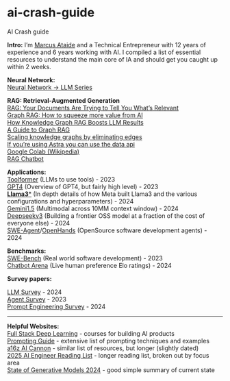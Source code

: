# ai-crash-guide
AI Crash guide

**Intro:** I’m [Marcus Ataide]([(https://www.linkedin.com/in/marcus-ataide/)]) and a Technical Entrepreneur with 12 years of experience and 6 years working with AI. 
I compiled a list of essential resources to understand the main core of IA and should get you caught up within 2 weeks.

**Neural Network:**  
[Neural Network \-\> LLM Series](https://www.youtube.com/watch?v=aircAruvnKk&list=PLZHQObOWTQDNU6R1_67000Dx_ZCJB-3pi)

**RAG: Retrieval-Augmented Generation**  
[RAG: Your Documents Are Trying to Tell You What’s Relevant](https://dtsx.io/4gDsHya)  
[Graph RAG: How to squeeze more value from AI](https://dtsx.io/48QniQM)  
[How Knowledge Graph RAG Boosts LLM Results](https://dtsx.io/3CrcZH0)  
[A Guide to Graph RAG](https://dtsx.io/4hKDuY6)  
[Scaling knowledge graphs by eliminating edges](https://dtsx.io/3Z1WPfU)  
[If you’re using Astra you can use the data api](https://dtsx.io/3ANASrC)  
[Google Colab (Wikipedia)](https://dtsx.io/3Z4IQ9c)  
[RAG Chatbot](https://github.com/datastax/graph-rag-example)  

**Applications:**  
[Toolformer](https://arxiv.org/pdf/2302.04761) (LLMs to use tools) \- 2023  
[GPT4](https://arxiv.org/pdf/2303.08774) (Overview of GPT4, but fairly high level) \- 2023  
[**Llama3**\*](https://arxiv.org/pdf/2407.21783) (In depth details of how Meta built Llama3 and the various configurations and hyperparameters) \- 2024  
[Gemini1.5](https://arxiv.org/pdf/2403.05530) (Multimodal across 10MM context window) \- 2024  
[Deepseekv3](https://github.com/deepseek-ai/DeepSeek-V3/blob/main/DeepSeek_V3.pdf) (Building a frontier OSS model at a fraction of the cost of everyone else) \- 2024  
[SWE-Agent](https://arxiv.org/pdf/2405.15793)/[OpenHands](https://arxiv.org/pdf/2407.16741) (OpenSource software development agents) \- 2024

**Benchmarks:**  
[SWE-Bench](https://arxiv.org/pdf/2310.06770) (Real world software development) \- 2023  
[Chatbot Arena](https://arxiv.org/pdf/2403.04132) (Live human preference Elo ratings) \- 2024

**Survey papers:**

[LLM Survey](https://arxiv.org/pdf/2402.06196v2) \- 2024  
[Agent Survey](https://arxiv.org/pdf/2308.11432) \- 2023  
[Prompt Engineering Survey](https://arxiv.org/pdf/2406.06608) \- 2024

<hr />

**Helpful Websites:**  
[Full Stack Deep Learning](https://fullstackdeeplearning.com/) \- courses for building AI products  
[Prompting Guide](https://www.promptingguide.ai/) \- extensive list of prompting techniques and examples  
[a16z AI Cannon](https://a16z.com/ai-canon/) \- similar list of resources, but longer (slightly dated)  
[2025 AI Engineer Reading List](https://www.latent.space/p/2025-papers) \- longer reading list, broken out by focus area  
[State of Generative Models 2024](https://nrehiew.github.io/blog/2024/) \- good simple summary of current state

